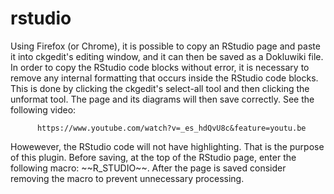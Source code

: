 # rstudio

Using Firefox (or Chrome), it is possible to copy an RStudio page and paste it into ckgedit's editing window, and it can then be saved as a Dokluwiki file. In order to copy the RStudio code blocks without error, it is necessary to remove any internal formatting that occurs inside the RStudio code blocks. This is done by clicking the ckgedit's select-all tool and then clicking the unformat tool. The page and its diagrams will then save correctly. See the following video: 

          https://www.youtube.com/watch?v=_es_hdQvU8c&feature=youtu.be
          
Howewever, the RStudio code will not have highlighting. That is the purpose of this plugin. Before saving, at the top of the RStudio page, enter the following macro: &#126;&#126;R_STUDIO&#126;&#126;. After the page is saved consider removing the macro to prevent unnecessary processing. 
